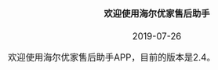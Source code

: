 <html> 
<head> 
<style type="text/css"> 
body {  
  margin-top: -60px; 
  font-size: 18px;
}  
</style>  
</head>  
<body>  
<div align="center"><h4>欢迎使用海尔优家售后助手</h3></div>    
<div align="center">2019-07-26</div>    

&nbsp;&nbsp;&nbsp;&nbsp;欢迎使用海尔优家售后助手APP，目前的版本是2.4。  
</body>  
</html>  
